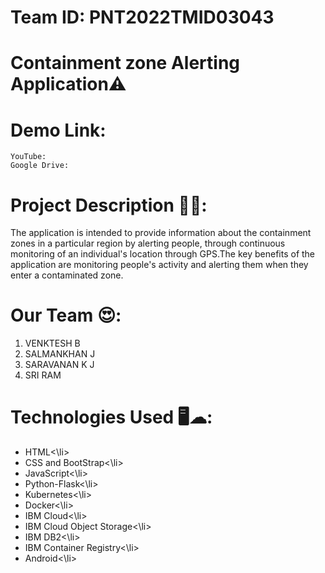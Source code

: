 # Team ID: PNT2022TMID03043
# Containment zone Alerting Application⚠️

# Demo Link: </br>
    YouTube: 
    Google Drive:
  
# Project Description 📜📜:
The application is intended to provide information about the containment zones in a particular region by alerting people, through continuous monitoring of an individual's location through GPS.The key benefits of the application are monitoring people's activity and alerting them when they enter a contaminated zone.

# Our Team 😍:
1. VENKTESH B
2. SALMANKHAN J
3. SARAVANAN K J
4. SRI RAM

# Technologies Used 🖥️☁:
<ul>
<li>HTML<\li>
<li>CSS and BootStrap<\li>
<li>JavaScript<\li>
<li>Python-Flask<\li>
<li>Kubernetes<\li>
<li>Docker<\li>
<li>IBM Cloud<\li>
<li>IBM Cloud Object Storage<\li>
<li>IBM DB2<\li>
<li>IBM Container Registry<\li>
<li>Android<\li>
</ul>
